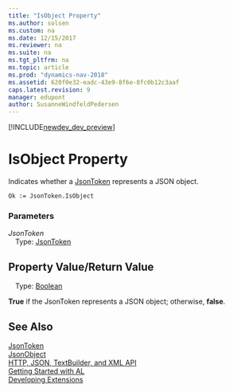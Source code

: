 ```yaml
---
title: "IsObject Property"
ms.author: solsen
ms.custom: na
ms.date: 12/15/2017
ms.reviewer: na
ms.suite: na
ms.tgt_pltfrm: na
ms.topic: article
ms.prod: "dynamics-nav-2018"
ms.assetid: 620f0e32-eadc-43e9-8f6e-8fc0b12c3aaf
caps.latest.revision: 9
manager: edupont
author: SusanneWindfeldPedersen
---
```


[!INCLUDE[newdev_dev_preview](../includes/newdev_dev_preview.md)]

# IsObject Property
Indicates whether a [JsonToken](jsontoken-class.md) represents a JSON object.

```
Ok := JsonToken.IsObject
```

### Parameters
*JsonToken*  
&emsp;Type: [JsonToken](jsontoken-class.md)

## Property Value/Return Value
&emsp;Type: [Boolean](../datatypes/devenv-boolean-data-type.md)

**True** if the JsonToken represents a JSON object; otherwise, **false**.

## See Also
[JsonToken](jsontoken-class.md)  
[JsonObject](jsonobject-class.md)  
[HTTP, JSON, TextBuilder, and XML API](../devenv-restapi-overview.md)  
[Getting Started with AL](../devenv-get-started.md)  
[Developing Extensions](../devenv-dev-overview.md)
